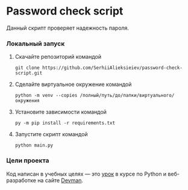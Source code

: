 # Password check script
 
Данный скрипт проверяет надежность пароля.

### Локальный запуск
1. Скачайте репозиторий командой
  
	`git clone https://github.com/SerhiiAlieksieiev/password-check-script.git`
2. Сделайте виртуальное окружение командой
 
 	`python -m venv --copies /полный/путь/до/папки/виртуального/окружения `
3. Установите зависимости  командой 

	`py -m pip install -r requirements.txt`
   
4. Запустите скрипт командой 

	`python main.py`

### Цели проекта
Код написан в учебных целях — это [урок](https://dvmn.org/modules/meeting-python/lesson/password-strength/) в курсе по Python и веб-разработке на сайте [Devman](https://dvmn.org/referrals/eC72w2BASG9Zj3T7iMTSsxDbHXthCmJmeLKBNfwf/).
